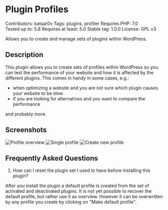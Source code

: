 # Plugin Profiles

Contributors: katsar0v
Tags: plugins, profiler
Requires PHP: 7.0  
Tested up to: 5.8
Requires at least: 5.0 
Stable tag: 1.0.0
License: GPL v3

Allows you to create and manage sets of plugins within WordPress.

## Description

This plugin allows you to create sets of profiles within WordPress so you can test the performance of your website and how it is affected by the different plugins.
This comes in handy in some cases, e.g.:
- when optimizing a website and you are not sure which plugin causes your website to be slow
- if you are looking for alternatives and you want to compare the performance

and probably more.

## Screenshots

![Profile overview](https://i.ibb.co/y04Wj2P/pprofiles-overview.png)
![Single profile](https://i.ibb.co/cgkt9dX/pprofiles-profile.png)
![Create new profile](https://i.ibb.co/Fsc7svm/pprofiles-new-profile.png)

## Frequently Asked Questions

1. How can I reset the plugin set I used to have before installing this plugin?

After you install the plugin a default profile is created from the set of activated and deactivated plugins. It is not yet possible to recover the default profile, but rather use it as overview. However it can be overwritten by any profile you create by clicking on "Make default profile".
